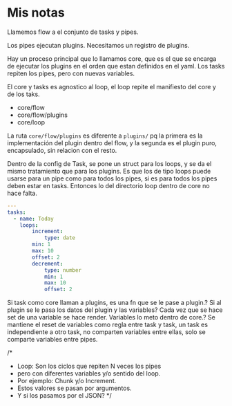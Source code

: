 # Mis notas

Llamemos flow a el conjunto de tasks y pipes.

Los pipes ejecutan plugins. Necesitamos un registro de plugins.

Hay un proceso principal que lo llamamos core, que es el que se encarga de ejecutar los plugins en el orden que estan definidos en el yaml.
Los tasks repiten los pipes, pero con nuevas variables.

El core y tasks es agnostico al loop, el loop repite el manifiesto del core y de los taks.

- core/flow
- core/flow/plugins
- core/loop

La ruta `core/flow/plugins` es diferente a `plugins/` pq la primera es la implementación del plugin dentro del flow, y la segunda es el plugin puro, encapsulado, sin relacion con el resto.

Dentro de la config de Task, se pone un struct para los loops, y se da el mismo tratamiento que para los plugins.
Es que los de tipo loops puede usarse para un pipe como para todos los pipes, si es para todos los pipes deben estar en tasks. Entonces lo del directorio loop dentro de core no hace falta.

```yaml
---
tasks:
  - name: Today
  	loops:
  		increment:
  			type: date
        min: 1
        max: 10
        offset: 2
  		decrement:
  			type: number
  			min: 1
  			max: 10
  			offset: 2
```

Si task como core llaman a plugins,
es una fn que se le pase a plugin.?
Si al plugin se le pasa los datos del plugin y las variables?
Cada vez que se hace set de una variable se hace render.
Variables lo meto dentro de core.?
Se mantiene el reset de variables como regla entre task y task, un task es independiente a otro task, no comparten variables entre ellas, solo se comparte variables entre pipes.

/*
 * Loop: Son los ciclos que repiten N veces los pipes
 * pero con diferentes variables y/o sentido del loop.
 * Por ejemplo: Chunk y/o Increment.
 * Estos valores se pasan por argumentos.
 * Y si los pasamos por el JSON?
 */
